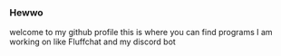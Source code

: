 ### Hewwo 
welcome to my github profile this is where you can find programs I am working on like Fluffchat and my discord bot
<!--
**kety-folf/kety-folf** is a ✨ _special_ ✨ repository because its `README.md` (this file) appears on your GitHub profile.


📫 How to reach me: email: folf@kety456.com twitter:@ketyfolf

-->
